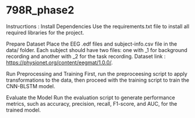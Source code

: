 # 798R_phase2

Instrucrtions :
Install Dependencies
Use the requirements.txt file to install all required libraries for the project.

Prepare Dataset
Place the EEG .edf files and subject-info.csv file in the data/ folder. Each subject should have two files: one with _1 for background recording and another with _2 for the task recording. Dataset link : https://physionet.org/content/eegmat/1.0.0/.

Run Preprocessing and Training
First, run the preproceesing script to apply transformations to the data, then proceed with the training script to train the CNN-BLSTM model.

Evaluate the Model
Run the evaluation script to generate performance metrics, such as accuracy, precision, recall, F1-score, and AUC, for the trained model.
